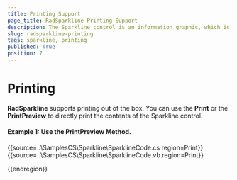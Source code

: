 ```yaml
---
title: Printing Support
page_title: RadSparkline Printing Support
description: The Sparkline control is an information graphic, which is characterized by small size, excellent performance
slug: radsparkline-printing
tags: sparkline, printing 
published: True
position: 7
---
```


# Printing

__RadSparkline__ supports printing out of the box. You can use the __Print__ or the __PrintPreview__ to directly print the contents of the Sparkline control.

#### Example 1: Use the PrintPreview Method.

{{source=..\SamplesCS\Sparkline\SparklineCode.cs region=Print}} 
{{source=..\SamplesCS\Sparkline\SparklineCode.vb region=Print}}
 

{{endregion}} 